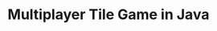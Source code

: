 ---
title: "Multiplayer Tile Game in Java"
showdate: true
tag: 
   - programming
   - java
projects: true
description: A simple multiplayer tile game written in Java and HTML.
externalLink: https://stefaniatadama.github.io/cps2002-assignment/
---